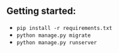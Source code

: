 ## Getting started:
-  `pip install -r requirements.txt`
-  `python manage.py migrate`
-  `python manage.py runserver`
 

[//]: # ( Deployment)

[//]: # (For deployment, open `form/settings.py` file and uncomment code from line 131 to 159.)
